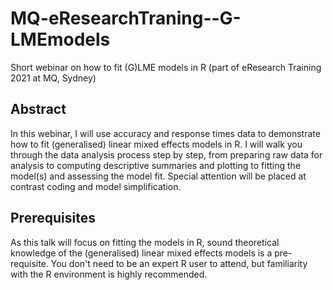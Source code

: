 # MQ-eResearchTraning--G-LMEmodels
Short webinar on how to fit (G)LME models in R (part of eResearch Training 2021 at MQ, Sydney)

## Abstract

In this webinar, I will use accuracy and response times data to demonstrate how to fit (generalised) linear mixed effects models in R. I will walk you through the data analysis process step by step, from preparing raw data for analysis to computing descriptive summaries and plotting to fitting the model(s) and assessing the model fit. Special attention will be placed at contrast coding and model simplification. 

## Prerequisites
As this talk will focus on fitting the models in R, sound theoretical knowledge of the (generalised) linear mixed effects models is a pre-requisite. You don't need to be an expert R user to attend, but familiarity with the R environment is highly recommended. 

